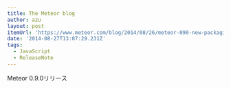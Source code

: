 ```yaml
---
title: The Meteor blog
author: azu
layout: post
itemUrl: 'https://www.meteor.com/blog/2014/08/26/meteor-090-new-packaging-system'
date: '2014-08-27T13:07:29.231Z'
tags:
  - JavaScript
  - ReleaseNote
---
```

Meteor 0.9.0リリース
